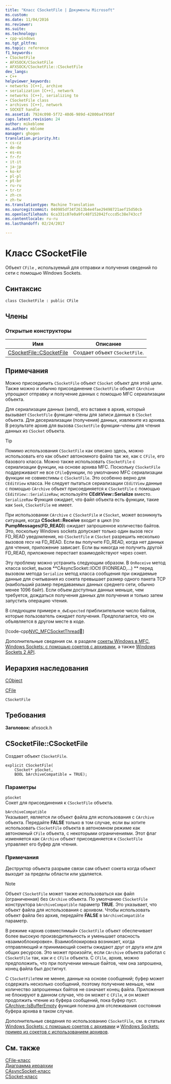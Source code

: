 ```yaml
---
title: "Класс CSocketFile | Документы Microsoft"
ms.custom: 
ms.date: 11/04/2016
ms.reviewer: 
ms.suite: 
ms.technology:
- cpp-windows
ms.tgt_pltfrm: 
ms.topic: reference
f1_keywords:
- CSocketFile
- AFXSOCK/CSocketFile
- AFXSOCK/CSocketFile::CSocketFile
dev_langs:
- C++
helpviewer_keywords:
- networks [C++], archive
- serialization [C++], network
- networks [C++], serializing to
- CSocketFile class
- archives [C++], network
- SOCKET handle
ms.assetid: 7924c098-5f72-40d6-989d-42800a47958f
caps.latest.revision: 24
author: mikeblome
ms.author: mblome
manager: ghogen
translation.priority.ht:
- cs-cz
- de-de
- es-es
- fr-fr
- it-it
- ja-jp
- ko-kr
- pl-pl
- pt-br
- ru-ru
- tr-tr
- zh-cn
- zh-tw
ms.translationtype: Machine Translation
ms.sourcegitcommit: 040985df34f2613b4e4fae29498721aef15d50cb
ms.openlocfilehash: 6ca331c07e0a9fc48f152042fcccd5c38e743ccf
ms.contentlocale: ru-ru
ms.lasthandoff: 02/24/2017

---
```

# <a name="csocketfile-class"></a>Класс CSocketFile
Объект `CFile` , используемый для отправки и получения сведений по сети с помощью Windows Sockets.  
  
## <a name="syntax"></a>Синтаксис  
  
```  
class CSocketFile : public CFile  
```  
  
## <a name="members"></a>Члены  
  
### <a name="public-constructors"></a>Открытые конструкторы  
  
|Имя|Описание|  
|----------|-----------------|  
|[CSocketFile::CSocketFile](#csocketfile)|Создает объект `CSocketFile`.|  
  
## <a name="remarks"></a>Примечания  
 Можно присоединить `CSocketFile` объект `CSocket` объект для этой цели. Также можно и обычно присоединение `CSocketFile` объект `CArchive` упрощают отправку и получение данных с помощью MFC сериализации объекта.  
  
 Для сериализации данных (send), его вставке в архив, который вызывает `CSocketFile` функции-члены для записи данных в `CSocket` объекта. Для десериализации (получения) данных, извлеките из архива. В результате архив для вызова `CSocketFile` функции-члены для чтения данных из `CSocket` объекта.  
  
> [!TIP]
>  Помимо использования `CSocketFile` как описано здесь, можно использовать его как объект автономного файла так же, как с `CFile`, его базового класса. Можно также использовать `CSocketFile` с сериализации функции, на основе архива MFC. Поскольку `CSocketFile` поддерживают не все `CFile`функции, по умолчанию MFC сериализации функции не совместимы с `CSocketFile`. Это особенно верно для `CEditView` класса. Не следует пытаться сериализации `CEditView` данные с помощью `CArchive` объект присоединяется к `CSocketFile` с помощью `CEditView::SerializeRaw`; используйте **CEditView::Serialize** вместо. `SerializeRaw` Функция ожидает, что файл объекта есть функции, такие как `Seek`, `CSocketFile` не имеет.  
  
 При использовании `CArchive` с `CSocketFile` и `CSocket`, может возникнуть ситуация, когда **CSocket::Receive** входит в цикл (по **PumpMessages(FD_READ)**) ожидает запрошенное количество байтов. Это, поскольку Windows sockets допускает только один вызов recv FD_READ уведомления, но `CSocketFile` и `CSocket` разрешить несколько вызовов recv на FD_READ. Если вы получите FD_READ, когда нет данных для чтения, приложение зависает. Если вы никогда не получить другой FD_READ, приложение перестает взаимодействуют через сокет.  
  
 Эту проблему можно устранить следующим образом. В `OnReceive` метод класса socket, вызов **CAsyncSocket::IOCtl (FIONREAD,...) ** перед вызовом метода `Serialize` метод класса сообщения при ожидаемые данные для считывания из сокета превышает размер одного пакета TCP (наибольший размер передаваемых данных среднего сети, обычно менее 1096 байт). Если объем доступных данных меньше, чем требуется, дождаться получения данных для получения и только затем запустить операцию чтения.  
  
 В следующем примере `m_dwExpected` приблизительное число байтов, которые пользователь ожидает получения. Предполагается, что он объявляется в другом месте в коде.  
  
 [!code-cpp[NVC_MFCSocketThread&#4;](../../mfc/reference/codesnippet/cpp/csocketfile-class_1.cpp)]  
  
 Дополнительные сведения см. в разделе [сокеты Windows в MFC](../../mfc/windows-sockets-in-mfc.md), [Windows Sockets: с помощью сокетов с архивами](../../mfc/windows-sockets-using-sockets-with-archives.md), а также [Windows Sockets 2 API](http://msdn.microsoft.com/library/windows/desktop/ms740673).  
  
## <a name="inheritance-hierarchy"></a>Иерархия наследования  
 [CObject](../../mfc/reference/cobject-class.md)  
  
 [CFile](../../mfc/reference/cfile-class.md)  
  
 `CSocketFile`  
  
## <a name="requirements"></a>Требования  
 **Заголовок:** afxsock.h  
  
##  <a name="csocketfile"></a>CSocketFile::CSocketFile  
 Создает объект `CSocketFile`.  
  
```  
explicit CSocketFile(
    CSocket* pSocket,  
    BOOL bArchiveCompatible = TRUE);
```  
  
### <a name="parameters"></a>Параметры  
 `pSocket`  
 Сокет для присоединения к `CSocketFile` объекта.  
  
 `bArchiveCompatible`  
 Указывает, является ли объект файла для использования с `CArchive` объекта. Передайте **FALSE** только в том случае, если вы хотите использовать `CSocketFile` объекта в автономном режиме как автономный `CFile` объекта, с некоторыми ограничениями. Этот флаг изменяется как `CArchive` объект присоединяется к `CSocketFile` управляет его буфер для чтения.  
  
### <a name="remarks"></a>Примечания  
 Деструктор объекта разрыве связи сам объект сокета когда объект выходит за пределы области или удаляется.  
  
> [!NOTE]
>  Объект `CSocketFile` может также использоваться как файл (ограниченная) без `CArchive` объекта. По умолчанию `CSocketFile` конструктора `bArchiveCompatible` параметр **TRUE**. Это указывает, что объект файла для использования с архивом. Чтобы использовать объект файла без архив, передайте **FALSE** в `bArchiveCompatible` параметр.  
  
 В режиме «архив совместимый» `CSocketFile` объект обеспечивает более высокую производительность и уменьшает опасность «взаимоблокировке». Взаимоблокировка возникает, когда отправляющий и принимающий сокеты ожидают друг от друга или для общих ресурсов. Это может произойти, если `CArchive` объекта работал с `CSocketFile` так, как и с `CFile` объекта. С `CFile`, архив, можно предположить, что при получении меньше байтов, чем она запрошена, конец файла был достигнут.  
  
 С `CSocketFile`тем не менее, данные на основе сообщений; буфер может содержать несколько сообщений, поэтому получение меньше, чем количество запрошенных байтов не означает конец файла. Приложения не блокируют в данном случае, что он может с `CFile`, и он может продолжить чтение из буфера сообщений, пока буфер пуст. [CArchive::IsBufferEmpty](../../mfc/reference/carchive-class.md#isbufferempty) функция полезна для отслеживания состояния буфера архива в таком случае.  
  
 Дополнительные сведения по использованию `CSocketFile`, см. в статьях [Windows Sockets: с помощью сокетов с архивами](../../mfc/windows-sockets-using-sockets-with-archives.md) и [Windows Sockets: пример из сокетов с использованием архивов](../../mfc/windows-sockets-example-of-sockets-using-archives.md).  
  
## <a name="see-also"></a>См. также  
 [CFile-класс](../../mfc/reference/cfile-class.md)   
 [Диаграмма иерархии](../../mfc/hierarchy-chart.md)   
 [CAsyncSocket-класс](../../mfc/reference/casyncsocket-class.md)   
 [CSocket-класс](../../mfc/reference/csocket-class.md)

